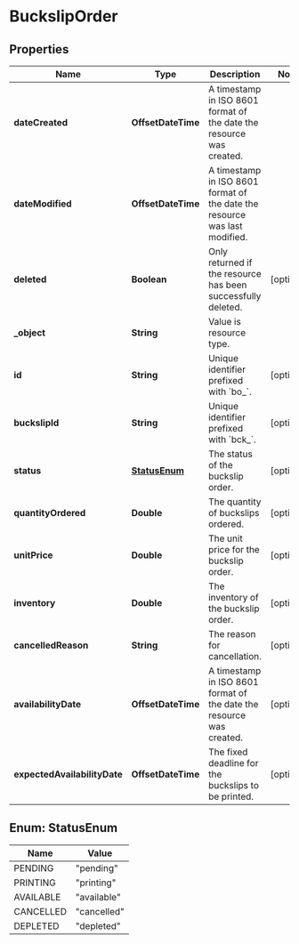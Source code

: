 

# BuckslipOrder


## Properties

| Name | Type | Description | Notes |
|------------ | ------------- | ------------- | -------------|
|**dateCreated** | **OffsetDateTime** | A timestamp in ISO 8601 format of the date the resource was created. |  |
|**dateModified** | **OffsetDateTime** | A timestamp in ISO 8601 format of the date the resource was last modified. |  |
|**deleted** | **Boolean** | Only returned if the resource has been successfully deleted. |  [optional] |
|**_object** | **String** | Value is resource type. |  |
|**id** | **String** | Unique identifier prefixed with &#x60;bo_&#x60;. |  [optional] |
|**buckslipId** | **String** | Unique identifier prefixed with &#x60;bck_&#x60;. |  [optional] |
|**status** | [**StatusEnum**](#StatusEnum) | The status of the buckslip order. |  [optional] |
|**quantityOrdered** | **Double** | The quantity of buckslips ordered. |  [optional] |
|**unitPrice** | **Double** | The unit price for the buckslip order. |  [optional] |
|**inventory** | **Double** | The inventory of the buckslip order. |  [optional] |
|**cancelledReason** | **String** | The reason for cancellation. |  [optional] |
|**availabilityDate** | **OffsetDateTime** | A timestamp in ISO 8601 format of the date the resource was created. |  [optional] |
|**expectedAvailabilityDate** | **OffsetDateTime** | The fixed deadline for the buckslips to be printed. |  [optional] |



## Enum: StatusEnum

| Name | Value |
|---- | -----|
| PENDING | &quot;pending&quot; |
| PRINTING | &quot;printing&quot; |
| AVAILABLE | &quot;available&quot; |
| CANCELLED | &quot;cancelled&quot; |
| DEPLETED | &quot;depleted&quot; |



